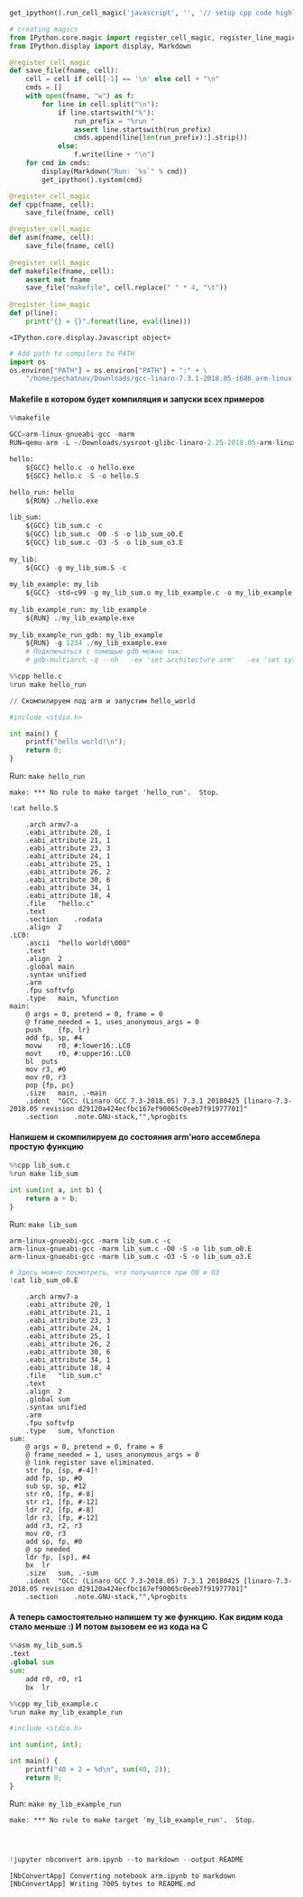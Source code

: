 ```python
get_ipython().run_cell_magic('javascript', '', '// setup cpp code highlighting\nIPython.CodeCell.options_default.highlight_modes["text/x-c++src"] = {\'reg\':[/^%%cpp/]} ;')

# creating magics
from IPython.core.magic import register_cell_magic, register_line_magic
from IPython.display import display, Markdown

@register_cell_magic
def save_file(fname, cell):
    cell = cell if cell[-1] == '\n' else cell + "\n"
    cmds = []
    with open(fname, "w") as f:
        for line in cell.split("\n"):
            if line.startswith("%"):
                run_prefix = "%run "
                assert line.startswith(run_prefix)
                cmds.append(line[len(run_prefix):].strip())
            else:
                f.write(line + "\n")
    for cmd in cmds:
        display(Markdown("Run: `%s`" % cmd))
        get_ipython().system(cmd)

@register_cell_magic
def cpp(fname, cell):
    save_file(fname, cell)

@register_cell_magic
def asm(fname, cell):
    save_file(fname, cell)
    
@register_cell_magic
def makefile(fname, cell):
    assert not fname
    save_file("makefile", cell.replace(" " * 4, "\t"))
        
@register_line_magic
def p(line):
    print("{} = {}".format(line, eval(line)))
```


    <IPython.core.display.Javascript object>



```python
# Add path to compilers to PATH
import os
os.environ["PATH"] = os.environ["PATH"] + ":" + \
    "/home/pechatnov/Downloads/gcc-linaro-7.3.1-2018.05-i686_arm-linux-gnueabi/bin/"
```

#### Makefile в котором будет компиляция и запуски всех примеров


```python
%%makefile 

GCC=arm-linux-gnueabi-gcc -marm
RUN=qemu-arm -L ~/Downloads/sysroot-glibc-linaro-2.25-2018.05-arm-linux-gnueabi

hello:
    ${GCC} hello.c -o hello.exe
    ${GCC} hello.c -S -o hello.S

hello_run: hello
    ${RUN} ./hello.exe   
    
lib_sum:
    ${GCC} lib_sum.c -c
    ${GCC} lib_sum.c -O0 -S -o lib_sum_o0.E
    ${GCC} lib_sum.c -O3 -S -o lib_sum_o3.E
    
my_lib:
    ${GCC} -g my_lib_sum.S -c
    
my_lib_example: my_lib
    ${GCC} -std=c99 -g my_lib_sum.o my_lib_example.c -o my_lib_example.exe
    
my_lib_example_run: my_lib_example
    ${RUN} ./my_lib_example.exe 
    
my_lib_example_run_gdb: my_lib_example
    ${RUN} -g 1234 ./my_lib_example.exe 
    # Подключаться с помощью gdb можно так:
    # gdb-multiarch -q --nh   -ex 'set architecture arm'   -ex 'set sysroot ~/Downloads/sysroot-glibc-linaro-2.25-2018.05-arm-linux-gnueabi'   -ex 'file ./my_lib_example.exe'   -ex 'target remote localhost:1234'   -ex 'break main'   -ex continue   -ex 'layout split'
```


```python
%%cpp hello.c
%run make hello_run

// Скомпилируем под arm и запустим hello_world 

#include <stdio.h>

int main() {
    printf("hello world!\n");
    return 0;
}

```


Run: `make hello_run`


    make: *** No rule to make target 'hello_run'.  Stop.



```python
!cat hello.S
```

    	.arch armv7-a
    	.eabi_attribute 20, 1
    	.eabi_attribute 21, 1
    	.eabi_attribute 23, 3
    	.eabi_attribute 24, 1
    	.eabi_attribute 25, 1
    	.eabi_attribute 26, 2
    	.eabi_attribute 30, 6
    	.eabi_attribute 34, 1
    	.eabi_attribute 18, 4
    	.file	"hello.c"
    	.text
    	.section	.rodata
    	.align	2
    .LC0:
    	.ascii	"hello world!\000"
    	.text
    	.align	2
    	.global	main
    	.syntax unified
    	.arm
    	.fpu softvfp
    	.type	main, %function
    main:
    	@ args = 0, pretend = 0, frame = 0
    	@ frame_needed = 1, uses_anonymous_args = 0
    	push	{fp, lr}
    	add	fp, sp, #4
    	movw	r0, #:lower16:.LC0
    	movt	r0, #:upper16:.LC0
    	bl	puts
    	mov	r3, #0
    	mov	r0, r3
    	pop	{fp, pc}
    	.size	main, .-main
    	.ident	"GCC: (Linaro GCC 7.3-2018.05) 7.3.1 20180425 [linaro-7.3-2018.05 revision d29120a424ecfbc167ef90065c0eeb7f91977701]"
    	.section	.note.GNU-stack,"",%progbits


#### Напишем и скомпилируем до состояния arm'ного ассемблера простую функцию


```python
%%cpp lib_sum.c
%run make lib_sum

int sum(int a, int b) {
    return a + b;
}
```


Run: `make lib_sum`


    arm-linux-gnueabi-gcc -marm lib_sum.c -c
    arm-linux-gnueabi-gcc -marm lib_sum.c -O0 -S -o lib_sum_o0.E
    arm-linux-gnueabi-gcc -marm lib_sum.c -O3 -S -o lib_sum_o3.E



```python
# Здесь можно посмотреть, что получается при O0 и O3
!cat lib_sum_o0.E
```

    	.arch armv7-a
    	.eabi_attribute 20, 1
    	.eabi_attribute 21, 1
    	.eabi_attribute 23, 3
    	.eabi_attribute 24, 1
    	.eabi_attribute 25, 1
    	.eabi_attribute 26, 2
    	.eabi_attribute 30, 6
    	.eabi_attribute 34, 1
    	.eabi_attribute 18, 4
    	.file	"lib_sum.c"
    	.text
    	.align	2
    	.global	sum
    	.syntax unified
    	.arm
    	.fpu softvfp
    	.type	sum, %function
    sum:
    	@ args = 0, pretend = 0, frame = 8
    	@ frame_needed = 1, uses_anonymous_args = 0
    	@ link register save eliminated.
    	str	fp, [sp, #-4]!
    	add	fp, sp, #0
    	sub	sp, sp, #12
    	str	r0, [fp, #-8]
    	str	r1, [fp, #-12]
    	ldr	r2, [fp, #-8]
    	ldr	r3, [fp, #-12]
    	add	r3, r2, r3
    	mov	r0, r3
    	add	sp, fp, #0
    	@ sp needed
    	ldr	fp, [sp], #4
    	bx	lr
    	.size	sum, .-sum
    	.ident	"GCC: (Linaro GCC 7.3-2018.05) 7.3.1 20180425 [linaro-7.3-2018.05 revision d29120a424ecfbc167ef90065c0eeb7f91977701]"
    	.section	.note.GNU-stack,"",%progbits


#### А теперь самостоятельно напишем ту же функцию. Как видим кода стало меньше :) И потом вызовем ее из кода на С


```python
%%asm my_lib_sum.S
.text
.global sum
sum:
    add r0, r0, r1
    bx  lr
```


```python
%%cpp my_lib_example.c
%run make my_lib_example_run

#include <stdio.h>

int sum(int, int);

int main() {
    printf("40 + 2 = %d\n", sum(40, 2));
    return 0;
}
```


Run: `make my_lib_example_run`


    make: *** No rule to make target 'my_lib_example_run'.  Stop.



```python

```


```python

```


```python

```


```python
!jupyter nbconvert arm.ipynb --to markdown --output README
```

    [NbConvertApp] Converting notebook arm.ipynb to markdown
    [NbConvertApp] Writing 7005 bytes to README.md

